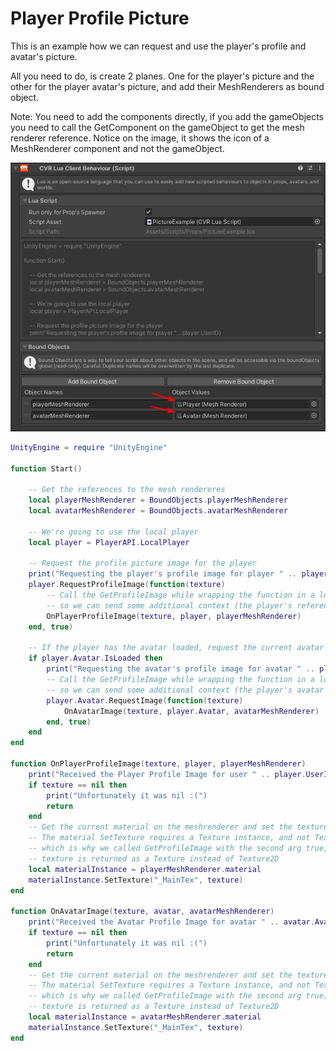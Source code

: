 # Player Profile Picture

This is an example how we can request and use the player's profile and avatar's picture.

All you need to do, is create 2 planes. One for the player's picture and the other for the player avatar's picture, and
add their MeshRenderers as bound object.

Note: You need to add the components directly, if you add the gameObjects you need to call the GetComponent on the 
gameObject to get the mesh renderer reference. Notice on the image, it shows the icon of a MeshRenderer component and
not the gameObject.

![player-profile-cck.png](images/player-profile-cck.png)

```lua
UnityEngine = require "UnityEngine"

function Start()

    -- Get the references to the mesh rendereres
    local playerMeshRenderer = BoundObjects.playerMeshRenderer
    local avatarMeshRenderer = BoundObjects.avatarMeshRenderer

    -- We're going to use the local player
    local player = PlayerAPI.LocalPlayer

    -- Request the profile picture image for the player
    print("Requesting the player's profile image for player " .. player.UserID)
    player.RequestProfileImage(function(texture)
        -- Call the GetProfileImage while wrapping the function in a local create function
        -- so we can send some additional context (the player's reference, and the mesh renderer)
        OnPlayerProfileImage(texture, player, playerMeshRenderer)
    end, true)

    -- If the player has the avatar loaded, request the current avatar image for the player
    if player.Avatar.IsLoaded then
        print("Requesting the avatar's profile image for avatar " .. player.Avatar.AvatarID)
        -- Call the GetProfileImage while wrapping the function in a local create function
        -- so we can send some additional context (the player's avatar reference, and the mesh renderer)
        player.Avatar.RequestImage(function(texture)
            OnAvatarImage(texture, player.Avatar, avatarMeshRenderer)
        end, true)
    end
end

function OnPlayerProfileImage(texture, player, playerMeshRenderer)
    print("Received the Player Profile Image for user " .. player.UserID .. "! " .. tostring(texture))
    if texture == nil then
        print("Unfortunately it was nil :(")
        return
    end
    -- Get the current material on the meshrenderer and set the texture
    -- The material SetTexture requires a Texture instance, and not Texture2D
    -- which is why we called GetProfileImage with the second arg true, so the
    -- texture is returned as a Texture instead of Texture2D
    local materialInstance = playerMeshRenderer.material
    materialInstance.SetTexture("_MainTex", texture)
end

function OnAvatarImage(texture, avatar, avatarMeshRenderer)
    print("Received the Avatar Profile Image for avatar " .. avatar.AvatarID .. "! " .. tostring(texture))
    if texture == nil then
        print("Unfortunately it was nil :(")
        return
    end
    -- Get the current material on the meshrenderer and set the texture
    -- The material SetTexture requires a Texture instance, and not Texture2D
    -- which is why we called GetProfileImage with the second arg true, so the
    -- texture is returned as a Texture instead of Texture2D
    local materialInstance = avatarMeshRenderer.material
    materialInstance.SetTexture("_MainTex", texture)
end
```
